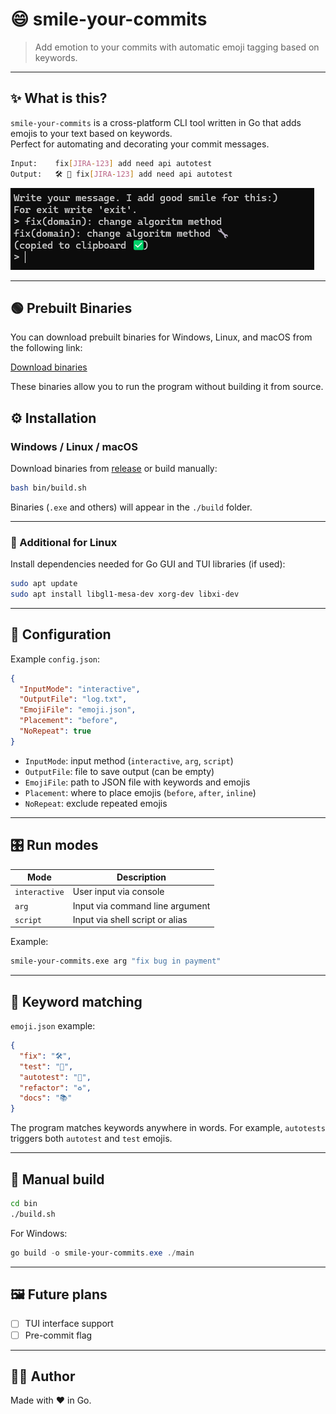 # 😄 smile-your-commits

> Add emotion to your commits with automatic emoji tagging based on keywords.

---

## ✨ What is this?

`smile-your-commits` is a cross-platform CLI tool written in Go that adds emojis to your text based on keywords.  
Perfect for automating and decorating your commit messages.

```bash
Input:    fix[JIRA-123] add need api autotest
Output:   🛠️ 🧪 fix[JIRA-123] add need api autotest
```
![alt text](./assets/console-example.png)

---

## 🟢 Prebuilt Binaries

You can download prebuilt binaries for Windows, Linux, and macOS from the following link:

[Download binaries](https://yourdomain.com/downloads)

These binaries allow you to run the program without building it from source.


## ⚙️ Installation

### Windows / Linux / macOS

Download binaries from [release](#) or build manually:

```bash
bash bin/build.sh
```

Binaries (`.exe` and others) will appear in the `./build` folder.

---

### 🐧 Additional for Linux

Install dependencies needed for Go GUI and TUI libraries (if used):

```bash
sudo apt update
sudo apt install libgl1-mesa-dev xorg-dev libxi-dev
```

---

## 📁 Configuration

Example `config.json`:

```json
{
  "InputMode": "interactive",
  "OutputFile": "log.txt",
  "EmojiFile": "emoji.json",
  "Placement": "before",
  "NoRepeat": true
}
```

- `InputMode`: input method (`interactive`, `arg`, `script`)
- `OutputFile`: file to save output (can be empty)
- `EmojiFile`: path to JSON file with keywords and emojis
- `Placement`: where to place emojis (`before`, `after`, `inline`)
- `NoRepeat`: exclude repeated emojis

---

## 🎛️ Run modes

| Mode         | Description                              |
|--------------|------------------------------------------|
| `interactive`| User input via console                   |
| `arg`        | Input via command line argument          |
| `script`     | Input via shell script or alias          |

Example:  
```bash
smile-your-commits.exe arg "fix bug in payment"
```

---

## 🧠 Keyword matching

`emoji.json` example:

```json
{
  "fix": "🛠️",
  "test": "🧪",
  "autotest": "🤖",
  "refactor": "♻️",
  "docs": "📚"
}
```

The program matches keywords anywhere in words. For example, `autotests` triggers both `autotest` and `test` emojis.

---

## 🚀 Manual build

```bash
cd bin
./build.sh
```

For Windows:

```powershell
go build -o smile-your-commits.exe ./main
```

---

## 🖼️ Future plans

- [ ] TUI interface support  
- [ ] Pre-commit flag

---

## 🧑‍💻 Author

Made with ❤️ in Go.
